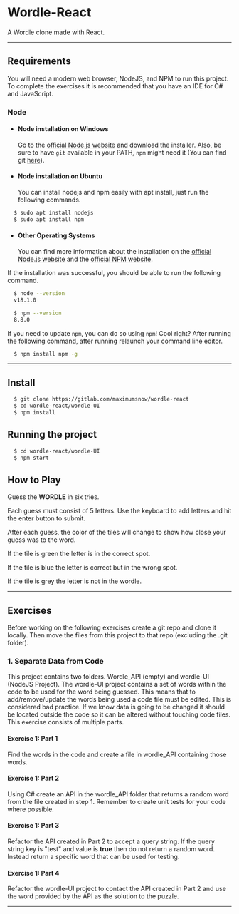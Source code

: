 # Wordle-React

A Wordle clone made with React.

---

## Requirements

You will need a modern web browser, NodeJS, and NPM to run this project.
To complete the exercises it is recommended that you have an IDE for C# and JavaScript.

### Node

- #### Node installation on Windows

   Go to the [official Node.js website](https://nodejs.org/) and download the installer.
Also, be sure to have `git` available in your PATH, `npm` might need it (You can find git [here](https://git-scm.com/)).

- #### Node installation on Ubuntu

  You can install nodejs and npm easily with apt install, just run the following commands.

```bash
  $ sudo apt install nodejs
  $ sudo apt install npm
```

- #### Other Operating Systems
  
  You can find more information about the installation on the [official Node.js website](https://nodejs.org/) and the [official NPM website](https://npmjs.org/).

If the installation was successful, you should be able to run the following command.

```bash
  $ node --version
  v18.1.0

  $ npm --version
  8.8.0
```

If you need to update `npm`, you can do so using `npm`! Cool right? After running the following command, after running relaunch your command line editor.

```bash
  $ npm install npm -g
```

---

## Install

```bash
  $ git clone https://gitlab.com/maximumsnow/wordle-react
  $ cd wordle-react/wordle-UI
  $ npm install
```

## Running the project

```bash
  $ cd wordle-react/wordle-UI
  $ npm start
```

## How to Play

Guess the **WORDLE** in six tries.

Each guess must consist of 5 letters. Use the keyboard to add letters and hit the enter button to submit.

After each guess, the color of the tiles will change to show how close your guess was to the word.

If the tile is green the letter is in the correct spot.

If the tile is blue the letter is correct but in the wrong spot.

If the tile is grey the letter is not in the wordle.

---

## Exercises

Before working on the following exercises create a git repo and clone it locally. Then move the files from this project to that repo (excluding the .git folder).

### 1. Separate Data from Code

This project contains two folders. Wordle_API (empty) and wordle-UI (NodeJS Project).
The wordle-UI project contains a set of words within the code to be used for the word being guessed. This means that to add/remove/update the words being used a code file must be edited. This is considered bad practice. If we know data is going to be changed it should be located outside the code so it can be altered without touching code files. This exercise consists of multiple parts.

#### Exercise 1: Part 1

Find the words in the code and create a file in wordle_API containing those words.

#### Exercise 1: Part 2

Using C# create an API in the wordle_API folder that returns a random word from the file created in step 1. Remember to create unit tests for your code where possible.

#### Exercise 1: Part 3

Refactor the API created in Part 2 to accept a query string. If the query string key is "test" and value is **true** then do not return a random word. Instead return a specific word that can be used for testing.

#### Exercise 1: Part 4

Refactor the wordle-UI project to contact the API created in Part 2 and use the word provided by the API as the solution to the puzzle.

---

<!-- ### 2. End-to-End Test Automation

The value of test automation has been proven many times. However, automation requires known and expected outcomes. The randomness of the word to be guessed makes automation difficult. Sometimes to make automation easier a way to test the project needs to be programmatically added. This exercise consists of multiple parts.

Note: Exercise 1 should be completed first.

#### Exercise 2: Part 1

Refactor the project from exercise 1 to accept a URL Query String named test. When the query string test exists, the project should use the value of test for the word being guessed. This way test automation can specify a word to be used for testing

#### Exercise 2: Part 2

Using your preferred test automation framework, create end-to-end test automation for the project.

---

### 3. Containerization

Developers can create containers without Docker, but the platform makes it easier, simpler, and safer to build, deploy and manage containers. Docker is essentially a toolkit that enables developers to build, deploy, run, update, and stop containers using simple commands and work-saving automation through a single API.

In this exercise lets pretend you have released your wordle project and it's popularity has exploded. It has become so popular that your word randomizing API created in exercise 1 is dropping connections because it cannot handle all the traffic. To solve this issue you need to containerize your API so DevOps can run more than one instance of the API behind a load balancer.

#### Exercise 3: Part 1

Create a Dockerfile for the API created in Exercise 1. Build the docker container and run it. When completed all tests should pass.

#### Exercise 3: Part 2

Docker Compose provides a way to orchestrate multiple containers that work together.
Build the wordle-react Docker Image. Now that two docker images exist (one for the API and one for wordle) create a docker-compose file that will build and run both.

---

### 4. Enhancing the project

Rarely do we have an opportunity to write code that then does not have to be altered in some way later. New requirements are given or an issue is found. In this case we want to enhance the keypad of the wordle app.

#### Exercise 4: Part 1

Refactor the Keypad to match the layout of the letters on your keyboard.

#### Exercise 4: Part 2

Add the Enter and Backspace keys.

#### Exercise 4: Part 3

Refactor the Keypad to allow a user to click the keys of the keypad and have it work like the user pressed the key on the keyboard. -->
